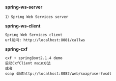 **spring-ws-server**
    
    1）Spring Web Services server
    
**spring-ws-client**

    Spring Web Services client
    url访问: http://localhost:8081/callws
    
**spring-cxf**

    cxf + springBoot2.1.4 demo
    启动CxfClient main方法
    或者
    soap 调试http://localhost:8082/web/soap/user?wsdl